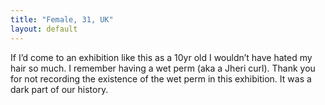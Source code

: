 ```yaml
---
title: "Female, 31, UK"
layout: default
---
```

If I’d come to an exhibition like this as a 10yr old I wouldn’t have hated my hair so much. I remember having a wet perm (aka a Jheri curl). Thank you for not recording the existence of the wet perm in this exhibition. It was a dark part of our history.
